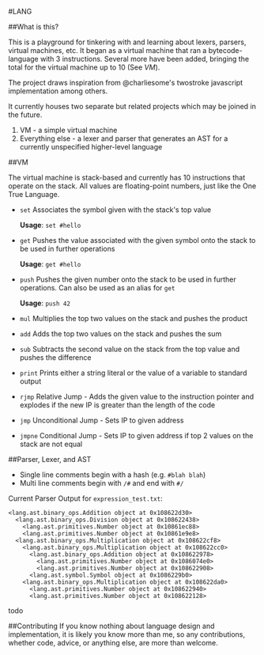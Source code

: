 #LANG

##What is this?

This is a playground for tinkering with and learning about lexers, parsers, virtual machines, etc. It began as a virtual machine that ran a bytecode-language with 3 instructions. Several more have been added, bringing the total for the virtual machine up to 10 (See *VM*).

The project draws inspiration from @charliesome's twostroke javascript implementation among others.

It currently houses two separate but related projects which may be joined in the future. 

1. VM - a simple virtual machine
2. Everything else - a lexer and parser that generates an AST for a currently unspecified higher-level language

##VM

The virtual machine is stack-based and currently has 10 instructions that operate on the stack. All values are floating-point numbers, just like the One True Language.

- `set`
    Associates the symbol given with the stack's top value
    
    **Usage**: `set #hello`
        
    
- `get`
    Pushes the value associated with the given symbol onto the stack to be used in further operations
    
    **Usage**: `get #hello`
        
    
- `push`
    Pushes the given number onto the stack to be used in further operations. Can also be used as an alias for `get`
    
    **Usage**: `push 42`

- `mul`
    Multiplies the top two values on the stack and pushes the product
    
- `add`
    Adds the top two values on the stack and pushes the sum
    
- `sub`
    Subtracts the second value on the stack from the top value and pushes the difference
    
- `print`
    Prints either a string literal or the value of a variable to standard output

- `rjmp`
    Relative Jump - Adds the given value to the instruction pointer and explodes if the new IP is greater than the length of the code
    
- `jmp`
    Unconditional Jump - Sets IP to given address

- `jmpne`
    Conditional Jump - Sets IP to given address if top 2 values on the stack are not equal
    
    
##Parser, Lexer, and AST
- Single line comments begin with a hash (e.g. `#blah blah`)
- Multi line comments begin with `/#` and end with `#/`

Current Parser Output for `expression_test.txt`:

```
<lang.ast.binary_ops.Addition object at 0x108622d30>
  <lang.ast.binary_ops.Division object at 0x108622438>
    <lang.ast.primitives.Number object at 0x10861ec88>
    <lang.ast.primitives.Number object at 0x10861e9e8>
  <lang.ast.binary_ops.Multiplication object at 0x108622cf8>
    <lang.ast.binary_ops.Multiplication object at 0x108622cc0>
      <lang.ast.binary_ops.Addition object at 0x108622978>
        <lang.ast.primitives.Number object at 0x1086074e0>
        <lang.ast.primitives.Number object at 0x108622908>
      <lang.ast.symbol.Symbol object at 0x1086229b0>
    <lang.ast.binary_ops.Multiplication object at 0x108622da0>
      <lang.ast.primitives.Number object at 0x108622940>
      <lang.ast.primitives.Number object at 0x108622128>
```
todo

##Contributing
If you know nothing about language design and implementation, it is likely you know
more than me, so any contributions, whether code, advice, or anything else, are more than welcome.
